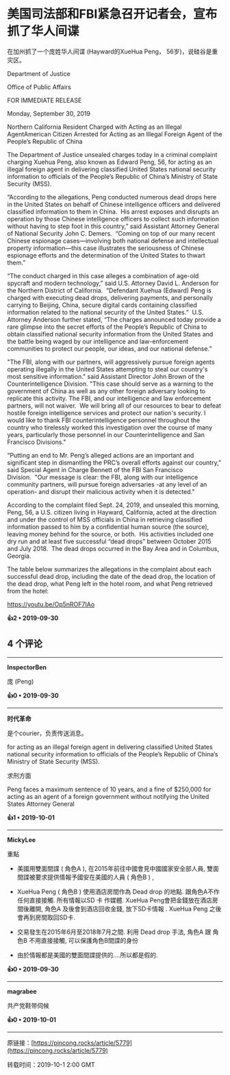 # 美国司法部和FBI紧急召开记者会，宣布抓了华人间谍 

在加州抓了一个庞姓华人间谍 (Hayward的XueHua Peng， 56岁)，说硅谷是重灾区。

Department of Justice

Office of Public Affairs

FOR IMMEDIATE RELEASE

Monday, September 30, 2019

Northern California Resident Charged with Acting as an Illegal AgentAmerican Citizen Arrested for Acting as an Illegal Foreign Agent of the People’s Republic of China

The Department of Justice unsealed charges today in a criminal complaint charging Xuehua Peng, also known as Edward Peng, 56, for acting as an illegal foreign agent in delivering classified United States national security information to officials of the People’s Republic of China’s Ministry of State Security (MSS).

“According to the allegations, Peng conducted numerous dead drops here in the United States on behalf of Chinese intelligence officers and delivered classified information to them in China.  His arrest exposes and disrupts an operation by those Chinese intelligence officers to collect such information without having to step foot in this country,” said Assistant Attorney General of National Security John C. Demers.  “Coming on top of our many recent Chinese espionage cases—involving both national defense and intellectual property information—this case illustrates the seriousness of Chinese espionage efforts and the determination of the United States to thwart them.”

“The conduct charged in this case alleges a combination of age-old spycraft and modern technology,” said U.S. Attorney David L. Anderson for the Northern District of California.  “Defendant Xuehua (Edward) Peng is charged with executing dead drops, delivering payments, and personally carrying to Beijing, China, secure digital cards containing classified information related to the national security of the United States.”  U.S. Attorney Anderson further stated, “The charges announced today provide a rare glimpse into the secret efforts of the People’s Republic of China to obtain classified national security information from the United States and the battle being waged by our intelligence and law-enforcement communities to protect our people, our ideas, and our national defense.”

&quot;The FBI, along with our partners, will aggressively pursue foreign agents operating illegally in the United States attempting to steal our country's most sensitive information.&quot; said Assistant Director John Brown of the Counterintelligence Division. &quot;This case should serve as a warning to the government of China as well as any other foreign adversary looking to replicate this activity. The FBI, and our intelligence and law enforcement partners, will not waiver.  We will bring all of our resources to bear to defeat hostile foreign intelligence services and protect our nation's security. I would like to thank FBI counterintelligence personnel throughout the country who tirelessly worked this investigation over the course of many years, particularly those personnel in our Counterintelligence and San Francisco Divisions.&quot;

“Putting an end to Mr. Peng’s alleged actions are an important and significant step in dismantling the PRC’s overall efforts against our country,” said Special Agent in Charge Bennett of the FBI San Francisco Division.  &quot;Our message is clear: the FBI, along with our intelligence community partners, will pursue foreign adversaries -at any level of an operation- and disrupt their malicious activity when it is detected.&quot;

According to the complaint filed Sept. 24, 2019, and unsealed this morning, Peng, 56, a U.S. citizen living in Hayward, California, acted at the direction and under the control of MSS officials in China in retrieving classified information passed to him by a confidential human source (the source), leaving money behind for the source, or both.  His activities included one dry run and at least five successful “dead drops” between October 2015 and July 2018.  The dead drops occurred in the Bay Area and in Columbus, Georgia.

The table below summarizes the allegations in the complaint about each successful dead drop, including the date of the dead drop, the location of the dead drop, what Peng left in the hotel room, and what Peng retrieved from the hotel:

https://youtu.be/Op5nROF7IAo

**👍2 • 2019-09-30**

## 4 个评论

---
**InspectorBen**

庞 (Peng) 

**👍0 • 2019-09-30**

---
**时代革命**

是个courier，负责传送消息。

for acting as an illegal foreign agent in delivering classified United States national security information to officials of the People’s Republic of China’s Ministry of State Security (MSS).

求刑方面

Peng faces a maximum sentence of 10 years, and a fine of $250,000 for acting as an agent of a foreign government without notifying the United States Attorney General 

**👍1 • 2019-10-01**

---
**MickyLee**

重點 

- 美國用雙面間諜 ( 角色A ), 在2015年前往中國會見中國國家安全部人員, 雙面間諜被要求提供情報予國安在美國的人員 ( 角色B ) ,

- XueHua Peng ( 角色B ) 使用酒店房間作為 Dead drop 的地點. 跟角色A不作任何直接接觸. 所有情報以SD 卡 作媒體. XueHua Peng會把金錢放在酒店房間後離開, 角色A 及後會到酒店回收金錢, 放下SD卡情報 . XueHua Peng 之後會再到房間取回SD卡. 

- 交易發生在2015年6月至2018年7月之間. 利用 Dead drop 手法, 角色A 跟 角色B 不用直接接觸, 可以保護角色B間諜的身份 

- 由於情報都是美國的雙面間諜提供的....所以都是假的. 

**👍0 • 2019-09-30**

---
**magrabee**

共产党鞋带伺候 

**👍0 • 2019-10-01**

---
原链接：[https://pincong.rocks/article/5779](https://pincong.rocks/article/5779)

转载时间：2019-10-1 2:00 GMT